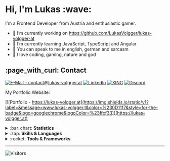 <h1>Hi, I'm Lukas :wave:</h1>

I'm a Frontend Developer from Austria and enthusiastic gamer.

- :pushpin: I’m currently working on https://github.com/LukasVolgger/lukas-volgger-at
- :open_book: I’m currently learning JavaScript, TypeScript and Angular
- :speech_balloon: You can speak to me in english, german and sarcasm
- :white_heart: I love coding, gaming, nature and god

<h2>:page_with_curl: Contact</h2>

<a href="mailto: contact@lukas-volgger.at">![E-Mail - contact@lukas-volgger.at](https://img.shields.io/static/v1?label=&message=EMAIL&color=%230D1117&style=for-the-badge&logo=protonmail&logoColor=%23ffcf33)</a>
<a href="https://www.linkedin.com/in/lukas-volgger-894541251/">![LinkedIn](https://img.shields.io/static/v1?label=&message=linkedin&color=%230D1117&style=for-the-badge&logo=linkedin&logoColor=%23ffcf33)</a>
<a href="https://www.xing.com/profile/Lukas_Volgger4">![XING](https://img.shields.io/static/v1?label=&message=xing&color=%230D1117&style=for-the-badge&logo=xing&logoColor=%23ffcf33)</a>
<a href="https://discordapp.com/users/LukasVolgger#2269"> ![Discord](https://img.shields.io/static/v1?label=&message=discord&color=%230D1117&style=for-the-badge&logo=discord&logoColor=%23ffcf33)</a>

My Portfolio Website:

[![Portfolio - https://lukas-volgger.at](https://img.shields.io/static/v1?label=&message=www.lukas-volgger.t&color=%230D1117&style=for-the-badge&logo=googlechrome&logoColor=%23ffcf33)](https://lukas-volgger.at)

<details> 
  <summary>:bar_chart: <b>Statistics</b></summary>
  <br>
    
![Lukas Volgger's GitHub stats](https://github-readme-stats.vercel.app/api?username=LukasVolgger&show_icons=true&bg_color=00000000&hide_border=true&text_color=ffffff&title_color=ffcf33)
[![Top Langs](https://github-readme-stats.vercel.app/api/top-langs/?username=LukasVolgger&layout=compact&bg_color=00000000&hide_border=true&text_color=ffffff&title_color=ffcf33)](https://github.com/LukasVolgger)
[![Lukas Volgger's github activity graph](https://activity-graph.herokuapp.com/graph?username=LukasVolgger&bg_color=0D1117&color=ffcf33&line=ffcf33&point=ffffff&area=true&hide_border=true&title_color=ffcf33)](https://github.com/ashutosh00710/github-readme-activity-graph)

</details>

<details> 
  <summary>:zap: <b>Skills & Languages</b></summary>
  <br>
  
![HTML5](https://img.shields.io/static/v1?label=&message=HTML5&color=%230D1117&style=for-the-badge&logo=html5&logoColor=%23ffcf33)
![CSS3](https://img.shields.io/static/v1?label=&message=CSS3&color=%230D1117&style=for-the-badge&logo=css3&logoColor=%23ffcf33)
![JavaScript](https://img.shields.io/static/v1?label=&message=JavaScript&color=%230D1117&style=for-the-badge&logo=javascript&logoColor=%23ffcf33)
![TypeScript](https://img.shields.io/static/v1?label=&message=TypeScript&color=%230D1117&style=for-the-badge&logo=typescript&logoColor=%23ffcf33)
![Git](https://img.shields.io/static/v1?label=&message=Git&color=%230D1117&style=for-the-badge&logo=git&logoColor=%23ffcf33)
![MySQL](https://img.shields.io/static/v1?label=&message=MySQL&color=%230D1117&style=for-the-badge&logo=mysql&logoColor=%23ffcf33)
  
</details>

<details> 
  <summary>:rocket: <b>Tools & Frameworks</b></summary>
  <br>
  
![VS Code](https://img.shields.io/static/v1?label=&message=VS+Code&color=%230D1117&style=for-the-badge&logo=visual-studio-code&logoColor=%23ffcf33)
![Visual Studio](https://img.shields.io/static/v1?label=&message=Visual+Studio&color=%230D1117&style=for-the-badge&logo=visual-studio&logoColor=%23ffcf33)
![Angular](https://img.shields.io/static/v1?label=&message=Angular&color=%230D1117&style=for-the-badge&logo=angular&logoColor=%23ffcf33)
![Node.JS](https://img.shields.io/static/v1?label=&message=Node.JS&color=%230D1117&style=for-the-badge&logo=node.js&logoColor=%23ffcf33)
![Firebase](https://img.shields.io/static/v1?label=&message=Firebase&color=%230D1117&style=for-the-badge&logo=firebase&logoColor=%23ffcf33)
![Bootstrap](https://img.shields.io/static/v1?label=&message=Bootstrap&color=%230D1117&style=for-the-badge&logo=bootstrap&logoColor=%23ffcf33)
![Material Design](https://img.shields.io/static/v1?label=&message=Material+Design&color=%230D1117&style=for-the-badge&logo=material-design&logoColor=%23ffcf33)
![GitHub](https://img.shields.io/static/v1?label=&message=GitHub&color=%230D1117&style=for-the-badge&logo=github&logoColor=%23ffcf33)
![Notepad++](https://img.shields.io/static/v1?label=&message=Notepad%2B%2B&color=%230D1117&style=for-the-badge&logo=notepad%2B%2B&logoColor=%23ffcf33)
![Cmake](https://img.shields.io/static/v1?label=&message=Cmake&color=%230D1117&style=for-the-badge&logo=cmake&logoColor=%23ffcf33)
![Chrome](https://img.shields.io/static/v1?label=&message=Chrome&color=%230D1117&style=for-the-badge&logo=googlechrome&logoColor=%23ffcf33)
![Inkscape](https://img.shields.io/static/v1?label=&message=Inkscape&color=%230D1117&style=for-the-badge&logo=inkscape&logoColor=%23ffcf33)
[![GIMP](https://img.shields.io/static/v1?label=&message=GIMP&color=%230D1117&style=for-the-badge&logo=gimp&logoColor=%23ffcf33)](contact@lukas-volgger.at)
  
  </details>
  
  
  ---
  
  ![Visitors](https://api.visitorbadge.io/api/VisitorHit?user=LukasVolgger&repo=LukasVolgger&countColor=%ffffff)
  

